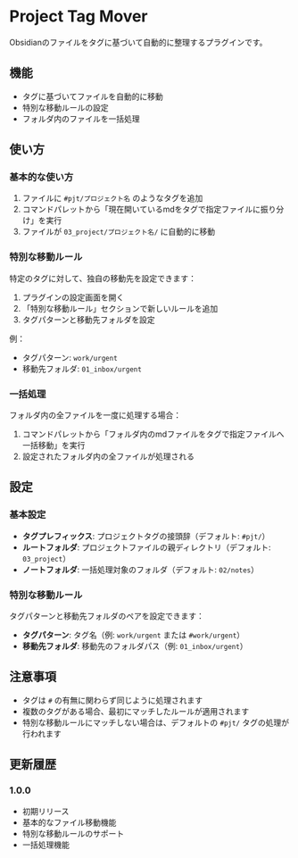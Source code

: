 # Project Tag Mover

Obsidianのファイルをタグに基づいて自動的に整理するプラグインです。

## 機能

- タグに基づいてファイルを自動的に移動
- 特別な移動ルールの設定
- フォルダ内のファイルを一括処理

## 使い方

### 基本的な使い方

1. ファイルに `#pjt/プロジェクト名` のようなタグを追加
2. コマンドパレットから「現在開いているmdをタグで指定ファイルに振り分け」を実行
3. ファイルが `03_project/プロジェクト名/` に自動的に移動

### 特別な移動ルール

特定のタグに対して、独自の移動先を設定できます：

1. プラグインの設定画面を開く
2. 「特別な移動ルール」セクションで新しいルールを追加
3. タグパターンと移動先フォルダを設定

例：
- タグパターン: `work/urgent`
- 移動先フォルダ: `01_inbox/urgent`

### 一括処理

フォルダ内の全ファイルを一度に処理する場合：

1. コマンドパレットから「フォルダ内のmdファイルをタグで指定ファイルへ一括移動」を実行
2. 設定されたフォルダ内の全ファイルが処理される

## 設定

### 基本設定

- **タグプレフィックス**: プロジェクトタグの接頭辞（デフォルト: `#pjt/`）
- **ルートフォルダ**: プロジェクトファイルの親ディレクトリ（デフォルト: `03_project`）
- **ノートフォルダ**: 一括処理対象のフォルダ（デフォルト: `02/notes`）

### 特別な移動ルール

タグパターンと移動先フォルダのペアを設定できます：

- **タグパターン**: タグ名（例: `work/urgent` または `#work/urgent`）
- **移動先フォルダ**: 移動先のフォルダパス（例: `01_inbox/urgent`）

## 注意事項

- タグは `#` の有無に関わらず同じように処理されます
- 複数のタグがある場合、最初にマッチしたルールが適用されます
- 特別な移動ルールにマッチしない場合は、デフォルトの `#pjt/` タグの処理が行われます

## 更新履歴

### 1.0.0
- 初期リリース
- 基本的なファイル移動機能
- 特別な移動ルールのサポート
- 一括処理機能 